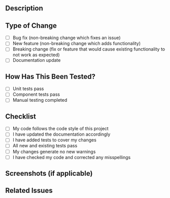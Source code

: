 ## Description

<!-- Describe your changes in detail -->

## Type of Change

- [ ] Bug fix (non-breaking change which fixes an issue)
- [ ] New feature (non-breaking change which adds functionality)
- [ ] Breaking change (fix or feature that would cause existing functionality to not work as expected)
- [ ] Documentation update

## How Has This Been Tested?

<!-- Describe the tests you ran -->

- [ ] Unit tests pass
- [ ] Component tests pass
- [ ] Manual testing completed

## Checklist

- [ ] My code follows the code style of this project
- [ ] I have updated the documentation accordingly
- [ ] I have added tests to cover my changes
- [ ] All new and existing tests pass
- [ ] My changes generate no new warnings
- [ ] I have checked my code and corrected any misspellings

## Screenshots (if applicable)

<!-- Add screenshots here -->

## Related Issues

<!-- Link related issues here. Use "Closes #123" to auto-close issues -->
